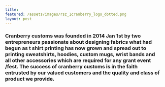 ```yaml
---
title:
featured: /assets/images/rsz_1cranberry_logo_dotted.png
layout: post
---
```


<h3> Cranberry customs was founded in 2014 Jan 1st by two entrepreneurs passionate about designing fabrics what had begun as t shirt printing has now grown and spread out to printing sweatshirts, hoodies, custom mugs, wrist bands and all other accessories which are required for any grant event /fest. The success of cranberry customs is in the faith entrusted by our valued customers and the quality and class of product we provide. </h3>
